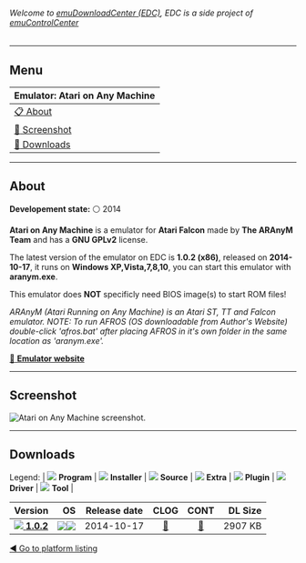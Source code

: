 ###### Welcome to [emuDownloadCenter (EDC)](https://github.com/PhoenixInteractiveNL/emuDownloadCenter/wiki/), EDC is a side project of [emuControlCenter](https://github.com/PhoenixInteractiveNL/emuControlCenter/wiki/)
***
## Menu
| **Emulator: Atari on Any Machine** |
|:---------|
| [:clipboard: About](#about) |
| [:sunrise: Screenshot](#screenshot) |
| [:floppy_disk: Downloads](#downloads) |
***
## About
**Developement state:** :white_circle: 2014

**Atari on Any Machine** is a emulator for **Atari Falcon** made by **The ARAnyM  Team** and has a **GNU GPLv2** license.

The latest version of the emulator on EDC is **1.0.2 (x86)**, released on **2014-10-17**, it runs on **Windows XP,Vista,7,8,10**, you can start this emulator with **aranym.exe**.

This emulator does **NOT** specificly need BIOS image(s) to start ROM files!

_ARAnyM (Atari Running on Any Machine) is an Atari ST, TT and Falcon emulator. NOTE: To run AFROS (OS downloadable from Author's Website) double-click 'afros.bat' after placing AFROS in it's own folder in the same location as 'aranym.exe'._

[:link: **Emulator website**](http://aranym.org/)
***
## Screenshot
![](https://raw.githubusercontent.com/PhoenixInteractiveNL/emuDownloadCenter/master/hooks/aranym/emulator_screen_01.jpg "Atari on Any Machine screenshot.")
***
## Downloads
Legend: | 
![](https://raw.githubusercontent.com/wiki/PhoenixInteractiveNL/emuDownloadCenter/images_misc/icon_program_24.png) **Program** | 
![](https://raw.githubusercontent.com/wiki/PhoenixInteractiveNL/emuDownloadCenter/images_misc/icon_installer_24.png) **Installer** | 
![](https://raw.githubusercontent.com/wiki/PhoenixInteractiveNL/emuDownloadCenter/images_misc/icon_source_code_24.png) **Source** | 
![](https://raw.githubusercontent.com/wiki/PhoenixInteractiveNL/emuDownloadCenter/images_misc/icon_extra_24.png) **Extra** | 
![](https://raw.githubusercontent.com/wiki/PhoenixInteractiveNL/emuDownloadCenter/images_misc/icon_plugin_24.png) **Plugin** | 
![](https://raw.githubusercontent.com/wiki/PhoenixInteractiveNL/emuDownloadCenter/images_misc/icon_driver_24.png) **Driver** | 
![](https://raw.githubusercontent.com/wiki/PhoenixInteractiveNL/emuDownloadCenter/images_misc/icon_tool_24.png) **Tool** | 
 
| Version | OS | Release date | CLOG | CONT | DL Size |
|:--------|---:|:------------:|:----:|:----:|--------:|
| [![](https://raw.githubusercontent.com/wiki/PhoenixInteractiveNL/emuDownloadCenter/images_misc/icon_program_24.png) **1.0.2**](https://github.com/PhoenixInteractiveNL/edc-repo0006/raw/master/aranym/1.0.2.7z) | ![](https://raw.githubusercontent.com/wiki/PhoenixInteractiveNL/emuDownloadCenter/images_misc/logo_windows_24.png)![](https://raw.githubusercontent.com/wiki/PhoenixInteractiveNL/emuDownloadCenter/images_misc/icon_32-bit_24.png) | 2014-10-17 | [:page_facing_up:](https://github.com/PhoenixInteractiveNL/edc-repo0006/blob/master/aranym/1.0.2_changelog.txt) | [:mag_right:](https://github.com/PhoenixInteractiveNL/edc-repo0006/blob/master/aranym/1.0.2_contents.txt) | 2907 KB |

[:arrow_backward: Go to platform listing](https://github.com/PhoenixInteractiveNL/emuDownloadCenter/wiki/EDC-Platform-List)
